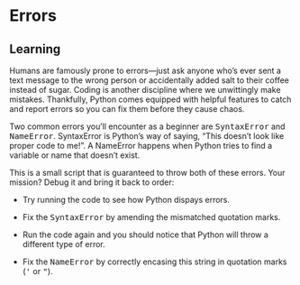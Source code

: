 <style>
code, pre {
  font-size: 0.9rem;
}
</style>

# Errors

## Learning
Humans are famously prone to errors—just ask anyone who’s ever sent a text message to the wrong person or accidentally added salt to their coffee instead of sugar. Coding is another discipline where we unwittingly make mistakes. Thankfully, Python comes equipped with helpful features to catch and report errors so you can fix them before they cause chaos.

Two common errors you’ll encounter as a beginner are ```SyntaxError``` and ```NameError```. SyntaxError is Python’s way of saying, “This doesn’t look like proper code to me!”. A NameError happens when Python tries to find a variable or name that doesn’t exist.

This is a small script that is guaranteed to throw both of these errors. Your mission? Debug it and bring it back to order:

- Try running the code to see how Python dispays errors.

- Fix the ```SyntaxError``` by amending the mismatched quotation marks.

- Run the code again and you should notice that Python will throw a different type of error.

- Fix the ```NameError``` by correctly encasing this string in quotation marks (```'``` or ```"```).
